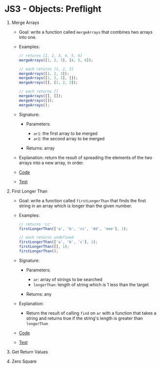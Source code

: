 # JS3 - Objects: Preflight

1. Merge Arrays

   - Goal: write a function called `mergeArrays` that combines two arrays into one.
   - Examples:

     ```js
     // returns [1, 2, 3, 4, 5, 6]
     mergeArrays([1, 2, 3], [4, 5, 6]);

     // each returns [1, 2, 3]
     mergeArrays([1, 2, 3]);
     mergeArrays([1, 2, 3], []);
     mergeArrays([], [1, 2, 3]);

     // each returns []
     mergeArrays([], []);
     mergeArrays([]);
     mergeArrays();
     ```

   - Signature:

     - Parameters:

       - `ar1`: the first array to be merged
       - `ar2`: the second array to be merged

     - Returns: array

   - Explanation: return the result of spreading the elements of the two arrays into a new array, in order.
   - [Code](merge-arrays.js)
   - [Test](merge-arrays.test.js)

2. First Longer Than

   - Goal: write a function called `firstLongerThan` that finds the first string in an array which is longer than the given number.
   - Examples:

     ```js
     // returns 'cc'
     firstLongerThan(['a', 'b', 'cc', 'dd', 'eee'], 1);

     // each returns undefined
     firstLongerThan(['a', 'b', 'c'], 1);
     firstLongerThan([], 1);
     firstLongerThan();
     ```

   - Signature:

     - Parameters:

       - `ar`: array of strings to be searched
       - `longerThan`: length of string which is 1 less than the target

     - Returns: any

   - Explanation:

     - Return the result of calling `find` on `ar` with a function that takes a string and returns true if the string's length is greater than `longerThan`

   - [Code](first-longer-than.js)
   - [Test](first-longer-than.test.js)

3. Get Return Values
4. Zero Square
